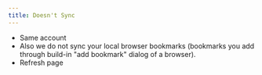 ```yaml
---
title: Doesn't Sync
---
```


- Same account
- ​Also we do not sync your local browser bookmarks (bookmarks you add through build-in "add bookmark" dialog of a browser).
- Refresh page